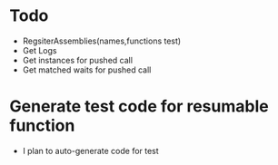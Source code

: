 ﻿# Todo
* RegsiterAssemblies(names,functions test)
* Get Logs
* Get instances for pushed call
* Get matched waits for pushed call

# Generate test code for resumable function
* I plan to auto-generate code for test
